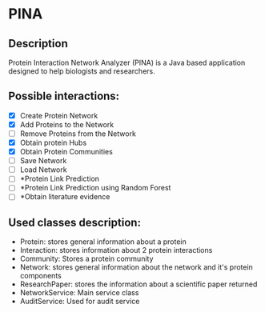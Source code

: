 # PINA

## Description

Protein Interaction Network Analyzer (PINA) is a Java based application designed to help biologists and researchers.

## Possible interactions:

- [X] Create Protein Network
- [X] Add Proteins to the Network
- [ ] Remove Proteins from the Network
- [X] Obtain protein Hubs
- [X] Obtain Protein Communities
- [ ] Save Network
- [ ] Load Network
- [ ] *Protein Link Prediction
- [ ] *Protein Link Prediction using Random Forest
- [ ] *Obtain literature evidence

## Used classes description:

- Protein: stores general information about a protein
- Interaction: stores information about 2 protein interactions
- Community: Stores a protein community
- Network: stores general information about the network and it's protein components
- ResearchPaper: stores the information about a scientific paper returned
- NetworkService: Main service class
- AuditService: Used for audit service
